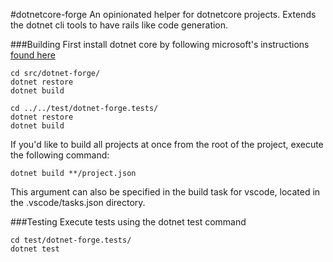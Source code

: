 #dotnetcore-forge
An opinionated helper for dotnetcore projects. Extends the dotnet cli tools to have rails like code generation. 

###Building
First install dotnet core by following microsoft's instructions [found here](https://www.microsoft.com/net/core)

~~~
cd src/dotnet-forge/
dotnet restore
dotnet build

cd ../../test/dotnet-forge.tests/
dotnet restore
dotnet build
~~~

If you'd like to build all projects at once from the root of the project, execute the following command:

~~~
dotnet build **/project.json
~~~

This argument can also be specified in the build task for vscode, located in the .vscode/tasks.json directory.

###Testing
Execute tests using the dotnet test command

~~~
cd test/dotnet-forge.tests/
dotnet test
~~~ 
    
